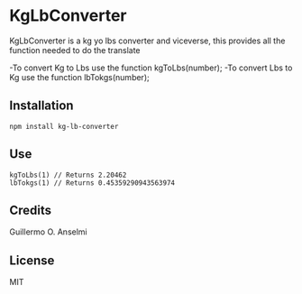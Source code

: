 # KgLbConverter

KgLbConverter is a kg yo lbs converter and viceverse,
this provides all the function needed to do the translate


-To convert Kg to Lbs use the function kgToLbs(number);
-To convert Lbs to Kg use the function lbTokgs(number);

## Installation
```
npm install kg-lb-converter
```
## Use

```
kgToLbs(1) // Returns 2.20462
lbTokgs(1) // Returns 0.45359290943563974
```
## Credits
Guillermo O. Anselmi

## License
MIT
